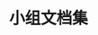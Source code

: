 ---
layout: home
title: "小组文档集"

hero:
  name: "小组文档集"
  text: "存放未完成/不对外开放的设定"
  tagline: "内含各种整合包、模组设计文档"
  actions:
    - theme: brand
      text: 模组
      link: ./private/mod
    - theme: brand
      text: 整合包
      link: ./private/modpack


# features:
#   - title: Feature A
#     details: Lorem ipsum dolor sit amet, consectetur adipiscing elit
#   - title: Feature B
#     details: Lorem ipsum dolor sit amet, consectetur adipiscing elit
#   - title: Feature C
#     details: Lorem ipsum dolor sit amet, consectetur adipiscing elit
---